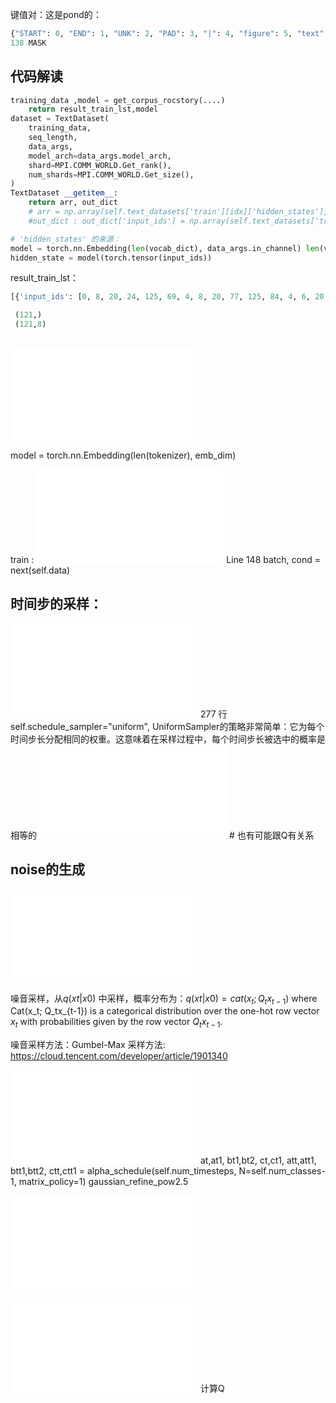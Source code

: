 键值对：这是pond的：
```python
{"START": 0, "END": 1, "UNK": 2, "PAD": 3, "|": 4, "figure": 5, "text": 6, "title": 7, "table": 8, "list": 9, "0": 10, "1": 11, "2": 12, "3": 13, "4": 14, "5": 15, "6": 16, "7": 17, "8": 18, "9": 19, "10": 20, "11": 21, "12": 22, "13": 23, "14": 24, "15": 25, "16": 26, "17": 27, "18": 28, "19": 29, "20": 30, "21": 31, "22": 32, "23": 33, "24": 34, "25": 35, "26": 36, "27": 37, "28": 38, "29": 39, "30": 40, "31": 41, "32": 42, "33": 43, "34": 44, "35": 45, "36": 46, "37": 47, "38": 48, "39": 49, "40": 50, "41": 51, "42": 52, "43": 53, "44": 54, "45": 55, "46": 56, "47": 57, "48": 58, "49": 59, "50": 60, "51": 61, "52": 62, "53": 63, "54": 64, "55": 65, "56": 66, "57": 67, "58": 68, "59": 69, "60": 70, "61": 71, "62": 72, "63": 73, "64": 74, "65": 75, "66": 76, "67": 77, "68": 78, "69": 79, "70": 80, "71": 81, "72": 82, "73": 83, "74": 84, "75": 85, "76": 86, "77": 87, "78": 88, "79": 89, "80": 90, "81": 91, "82": 92, "83": 93, "84": 94, "85": 95, "86": 96, "87": 97, "88": 98, "89": 99, "90": 100, "91": 101, "92": 102, "93": 103, "94": 104, "95": 105, "96": 106, "97": 107, "98": 108, "99": 109, "100": 110, "101": 111, "102": 112, "103": 113, "104": 114, "105": 115, "106": 116, "107": 117, "108": 118, "109": 119, "110": 120, "111": 121, "112": 122, "113": 123, "114": 124, "115": 125, "116": 126, "117": 127, "118": 128, "119": 129, "120": 130, "121": 131, "122": 132, "123": 133, "124": 134, "125": 135, "126": 136, "127": 137}
138 MASK 
```



## 代码解读
```python
training_data ,model = get_corpus_rocstory(....)
    return result_train_lst,model
dataset = TextDataset(
    training_data,
    seq_length,
    data_args,
    model_arch=data_args.model_arch,
    shard=MPI.COMM_WORLD.Get_rank(),
    num_shards=MPI.COMM_WORLD.Get_size(),
)
TextDataset __getitem__:
    return arr, out_dict
    # arr = np.array(self.text_datasets['train'][idx]['hidden_states'],dtype=np.float32)
    #out_dict : out_dict['input_ids'] = np.array(self.text_datasets['train'][idx]['input_ids'])

# 'hidden_states' 的来源：
model = torch.nn.Embedding(len(vocab_dict), data_args.in_channel) len(vocab_dict),8
hidden_state = model(torch.tensor(input_ids))
```
result_train_lst：
```python
[{'input_ids': [0, 8, 20, 24, 125, 69, 4, 8, 20, 77, 125, 84, 4, 6, 20, 88, 71, 129, 4, 6, 75, 88, 125, 129, 4, 6, 41, 21, 104, 23, 4, 6, 20, 73, 125, 77, 1, 3, 3, 3, 3, 3, 3, 3, 3, 3, 3, 3, 3, 3, 3, 3, 3, 3, 3, 3, 3, 3, 3, 3, 3, 3, 3, 3, 3, 3, 3, 3, 3, 3, 3, 3, 3, 3, 3, 3, 3, 3, 3, 3, 3, 3, 3, 3, 3, 3, 3, 3, 3, 3, 3, 3, 3, 3, 3, 3, 3, 3, 3, 3, 3, 3, 3, 3, 3, 3, 3, 3, 3, 3, 3, 3, 3, 3, 3, 3, 3, 3, 3, 3, 3], 'hidden_states': [[-1.6222010850906372, 1.7222366333007812, 0.8530371785163879, 0.0408187098801136, -0.5346421003341675, 0.8283897042274475, -2.47684907913208, -0.3852204382419586], [0.5329328775405884, 1.5567169189453125, 0.15599234402179718, 1.5328624248504639, -1.3395750522613525, 0.09910503029823303, -0.42658814787864685, -0.4373644292354584], [1.2780152559280396, -0.028085479512810707,

 (121,)
 (121,8) 
 
```
![hidden_states](../improved-diffusion/improved_diffusion/text_datasets.py#L287)

model = torch.nn.Embedding(len(tokenizer), emb_dim) 

train : ![train](../improved-diffusion/scripts/train.py#L148) Line 148 
batch, cond = next(self.data)


## 时间步的采样：
![schedule_sampler](../improved-diffusion/improved_diffusion/train_util.py#L277) 277 行
self.schedule_sampler="uniform",
UniformSampler的策略非常简单：它为每个时间步长分配相同的权重。这意味着在采样过程中，每个时间步长被选中的概率是相等的
![UniformSampler](../improved-diffusion/improved_diffusion/resample.py#L61) # 也有可能跟Q有关系

## noise的生成

![training_losses](../improved-diffusion/improved_diffusion/discrete_diffusion.py#L763) 


噪音采样，从$q(xt|x0)$ 中采样，概率分布为：$q(xt|x0)= cat(x_t;Q_tx_{t-1})$ where Cat(x_t; Q_tx_{t-1}) is a categorical distribution over the one-hot row vector $x_t$ with probabilities given by the row vector $Q_tx_{t-1}$.

噪音采样方法：Gumbel-Max 采样方法: https://cloud.tencent.com/developer/article/1901340 

![公式9,概率分布中参数随着时间t的选择](../improved-diffusion/improved_diffusion/discrete_diffusion.py)
    at,at1, bt1,bt2, ct,ct1, att,att1, btt1,btt2, ctt,ctt1 = alpha_schedule(self.num_timesteps, N=self.num_classes-1, matrix_policy=1) gaussian_refine_pow2.5 

![什么时候 Mask 阶段 ](../improved-diffusion/improved_diffusion/discrete_diffusion.py)

        
![计算Qcoord](../improved-diffusion/improved_diffusion/discrete_diffusion.py#L50) 计算Q


  
  





